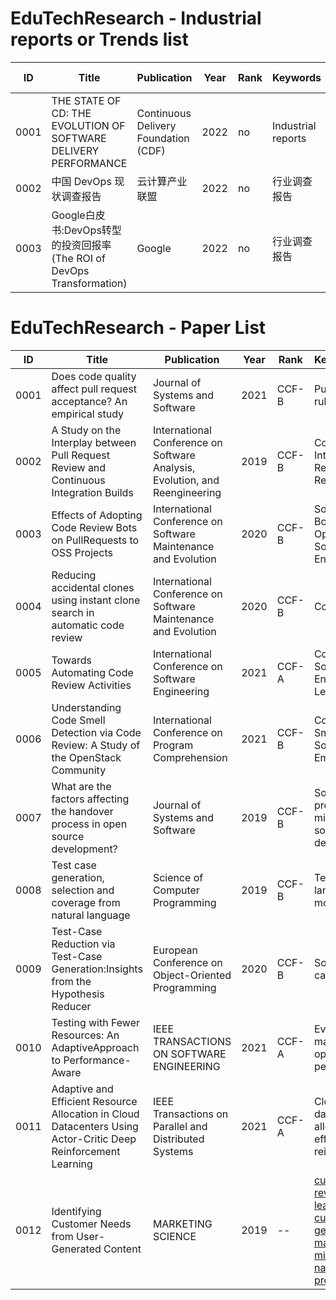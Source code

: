 # EduTechResearch - Industrial reports or Trends list
| ID   | Title                                                        | Publication                                                  | Year | Rank  | Keywords | Sharing schedule| Video/paper link                                                    |
| ---- | ------------------------------------------------------------ | ------------------------------------------------------------ | ---- | ----- | :----------------------------------------------------------- |---------------------------|----------------------------|
| 0001 | THE STATE OF CD: THE EVOLUTION OF SOFTWARE DELIVERY PERFORMANCE | Continuous Delivery Foundation (CDF)    | 2022 | no| Industrial reports                  | 2022-9-13 | |
| 0002 | 中国 DevOps 现状调查报告 | 云计算产业联盟                              | 2022 | no | 行业调查报告                  | 2022-9-13| |
| 0003 | Google白皮书:DevOps转型的投资回报率(The ROI of DevOps Transformation) | Google                             | 2022 | no | 行业调查报告                  | | |

# EduTechResearch - Paper List

| ID   | Title                                                        | Publication                                                  | Year | Rank  | Keywords                                                     |
| ---- | ------------------------------------------------------------ | ------------------------------------------------------------ | ---- | ----- | :----------------------------------------------------------- |
| 0001 | Does code quality affect pull request acceptance? An empirical study | Journal of Systems and Software                              | 2021 | CCF-B | Pull requests; PMD rules; Machine learning                   |
| 0002 | A Study on the Interplay between Pull Request Review and Continuous Integration Builds | International Conference on Software Analysis, Evolution, and Reengineering | 2019 | CCF-B | Continuous Integration;Pull Requests;Modern;Code Reviews     |
| 0003 | Effects of Adopting Code Review Bots on PullRequests to OSS Projects | International Conference on Software Maintenance and Evolution | 2020 | CCF-B | Software Bots, GitHub Bots, Code Review, Open Source Software,Software Engineering |
| 0004 | Reducing accidental clones using instant clone search in automatic code review | International Conference on Software Maintenance and Evolution | 2020 | CCF-B | Code review                                                  |
| 0005 | Towards Automating Code Review Activities                    | International Conference on Software Engineering             | 2021 | CCF-A | Code Review, Empirical Software Engineering,Deep Learning    |
| 0006 | Understanding Code Smell Detection via Code Review: A Study of the OpenStack Community | International Conference on Program Comprehension            | 2021 | CCF-B | Code Review, Code Smell, Mining Software,Repositories, Empirical Study |
| 0007 | What are the factors affecting the handover process in open source development? | Journal of Systems and Software                              | 2019 | CCF-B | Software process,Repository mining,Handover,Open source software development |
| 0008 | Test case generation, selection and coverage from natural language | Science of Computer Programming                              | 2019 | CCF-B | Test generation,Natural language,Use case models             |
| 0009 | Test-Case Reduction via Test-Case Generation:Insights from the Hypothesis Reducer | European Conference on Object-Oriented Programming           | 2020 | CCF-B | Software testing, test-case reduction                        |
| 0010 | Testing with Fewer Resources: An AdaptiveApproach to Performance-Aware | IEEE TRANSACTIONS ON SOFTWARE ENGINEERING                    | 2021 | CCF-A | Evolutionary testing, many-objective optimization, performance |
| 0011 | Adaptive and Efficient Resource Allocation in Cloud Datacenters Using Actor-Critic Deep Reinforcement Learning | IEEE Transactions on Parallel and Distributed Systems        | 2021 | CCF-A | Cloud computing, datacenters, resource allocation, energy-effificiency, deep reinforcement learning |
| 0012 | Identifying Customer Needs from User-Generated Content       | MARKETING SCIENCE                                            | 2019 | --    | [customer needs](https://pubsonline.informs.org/keyword/Customer+Needs) [online reviews](https://pubsonline.informs.org/keyword/Online+Reviews) [machine learning](https://pubsonline.informs.org/keyword/Machine+Learning) [voice of the customer](https://pubsonline.informs.org/keyword/Voice+Of+The+Customer) [user-generated content](https://pubsonline.informs.org/keyword/User-generated+Content) [market research](https://pubsonline.informs.org/keyword/Market+Research) [text mining](https://pubsonline.informs.org/keyword/Text+Mining) [deep learning](https://pubsonline.informs.org/keyword/Deep+Learning) [natural language processing](https://pubsonline.informs.org/keyword/Natural+Language+Processing) |
